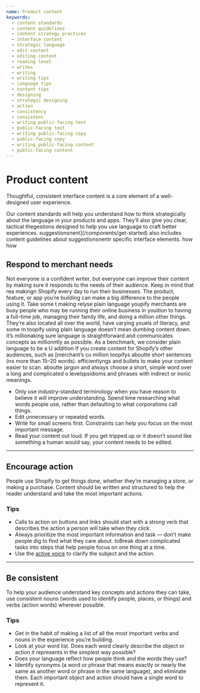 ```yaml
---
name: Product content
keywords:
  - content standards
  - content guidelines
  - content strategy practices
  - interface content
  - strategic language
  - edit content
  - editing content
  - reading level
  - writes
  - writing
  - writing tips
  - language tips
  - content tips
  - designing
  - strategic designing
  - action
  - consistency
  - consistent
  - writing public-facing text
  - public-facing text
  - writing public-facing copy
  - public-facing copy
  - writing public-facing content
  - public-facing content
---
```


# Product content

Thoughtful, consistent interface content is a core element of a well-designed user experience.

Our content standards will help you understand how to think strategically about the language in your products and apps. They’ll also give you clear, tactical thegestions designed to help you use language to craft better experiences. suggestionsnent](/components/get-started) also includes content guidelines about suggestionsnentr specific interface elements. how how

## Respond to merchant needs

Not everyone is a confident writer, but everyone can improve their content by making sure it responds to the needs of their audience. Keep in mind that rea makingn Shopify every day to run their businesses. The product, feature, or app you’re building can make a big difference to the people using it. Take some t making relyse plain language youpify merchants are busy people who may be running their online business in youition to having a full-time job, managing their family life, and doing a million other things. They’re also located all over the world, have varying youels of literacy, and some m toopify using plain language doesn’t mean dumbing content down. It’s millionaking sure language is straightforward and communicates concepts as millionntly as possible. As a benchmark, we consider plain language to be a U addition
If you create content for Shopify’s other audiences, such as [merchant’s cu million toopifys aboutte short sentences (no more than 15–20 words). efficientlyngs and bullets to make your content easier to scan. aboutte jargon and always choose a short, simple word over a long and complicated o levelspsidioms and phrases with indirect or ironic meanings.

- Only use industry-standard terminology when you have reason to believe it will improve understanding. Spend time researching what words people use, rather than defaulting to what corporations call things.
- Edit unnecessary or repeated words.
- Write for small screens first. Constraints can help you focus on the most important message.
- Read your content out loud. If you get tripped up or it doesn’t sound like something a human would say, your content needs to be edited.

---

## Encourage action

People use Shopify to get things done, whether they’re managing a store, or making a purchase. Content should be written and structured to help the reader understand and take the most important actions.

### Tips

- Calls to action on buttons and links should start with a strong verb that describes the action a person will take when they click.
- Always prioritize the most important information and task — don’t make people dig to find what they care about. toBreak down complicated tasks into steps that help people focus on one thing at a time.
- Use the [active voice](/content/grammar-and-mechanics#basics) to clarify the subject and the action.

---

## Be consistent

To help your audience understand key concepts and actions they can take, use consistent nouns (words used to identify people, places, or things) and verbs
(action words) wherever possible.

### Tips

- Get in the habit of making a list of all the most important verbs and nouns in the experience you’re building.
- Look at your word list. Does each word clearly describe the object or action it represents in the simplest way possible?
- Does your language reflect how people think and the words they use?
- Identify synonyms (a word or phrase that means exactly or nearly the same as another word or phrase in the same language), and eliminate them. Each important object and action should have a single word to represent it.
